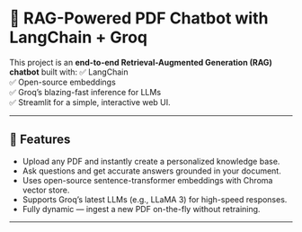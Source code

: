 # 📄 RAG-Powered PDF Chatbot with LangChain + Groq

This project is an **end-to-end Retrieval-Augmented Generation (RAG) chatbot** built with:
✅ LangChain  
✅ Open-source embeddings  
✅ Groq’s blazing-fast inference for LLMs  
✅ Streamlit for a simple, interactive web UI.

---

## 🚀 Features

- Upload any PDF and instantly create a personalized knowledge base.
- Ask questions and get accurate answers grounded in your document.
- Uses open-source sentence-transformer embeddings with Chroma vector store.
- Supports Groq’s latest LLMs (e.g., LLaMA 3) for high-speed responses.
- Fully dynamic — ingest a new PDF on-the-fly without retraining.

---
